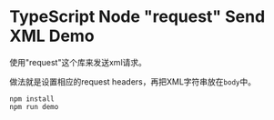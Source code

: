 TypeScript Node "request" Send XML Demo
===========================

使用"request"这个库来发送xml请求。

做法就是设置相应的request headers，再把XML字符串放在`body`中。

```
npm install
npm run demo
```
